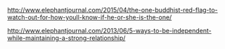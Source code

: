 <a href="http://www.elephantjournal.com/2015/04/the-one-buddhist-red-flag-to-watch-out-for-how-youll-know-if-he-or-she-is-the-one/" target="_blank">http://www.elephantjournal.com/2015/04/the-one-buddhist-red-flag-to-watch-out-for-how-youll-know-if-he-or-she-is-the-one/</a>

<a href="http://www.elephantjournal.com/2013/06/5-ways-to-be-independent-while-maintaining-a-strong-relationship/" target="_blank">http://www.elephantjournal.com/2013/06/5-ways-to-be-independent-while-maintaining-a-strong-relationship/</a>
